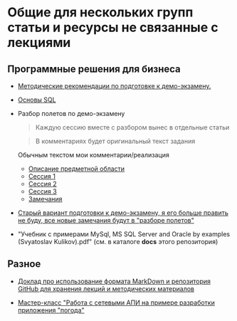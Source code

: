 # Общие для нескольких групп статьи и ресурсы не связанные с лекциями

## Программные решения для бизнеса

* [Методические рекомендации по подготовке к демо-экзамену.](articles/demo_toc.md)

* [Основы SQL](./articles/sql_for_beginner.md)

* Разбор полетов по демо-экзамену
    >Каждую сессию вместе с разбором вынес в отдельные статьи

    >В комментариях будет оригинальный текст задания

    Обычным текстом мои комментарии/реализация

    * [Описание предметной области](articles/demo_intro.md)
    * [Сессия 1](articles/demo_session1.md)
    * [Сессия 2](articles/demo_session2.md)
    * [Сессия 3](articles/demo_session3.md)
    * [Замечания](articles/demo_comments.md)


* [Старый вариант подготовки к демо-экзамену, я его больше править не буду, все новые замечания будут в "разборе полетов"](articles/task.md)

* "Учебник с примерами MySql, MS SQL Server and Oracle by examples (Svyatoslav Kulikov).pdf" (см. в каталоге **docs** этого репозитория) 

## Разное

* [Доклад про использование формата MarkDown и репозитория GitHub для хранения лекций и методических материалов](articles/doklad.md)

* [Мастер-класс "Работа с сетевыми АПИ на примере разработки приложения "погода"](articles/mc_weather.md)

